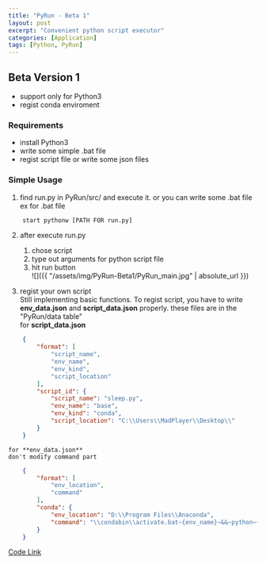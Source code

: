 ```yaml
---
title: "PyRun - Beta 1"
layout: post
excerpt: "Convenient python script executor"
categories: [Application]
tags: [Python, PyRun]
---
```

## Beta Version 1
- support only for Python3
- regist conda enviroment

### Requirements
- install Python3
- write some simple .bat file
- regist script file or write some json files

### Simple Usage
1. find run.py in PyRun/src/ and execute it. or you can write some .bat file
<br>ex for .bat file
```bash
    start pythonw [PATH FOR run.py]
```

2. after execute run.py
    1. chose script
    2. type out arguments for python script file
    3. hit run button   
    ![]({{ "/assets/img/PyRun-Beta1/PyRun_main.jpg" | absolute_url }})

3. regist your own script   
    Still implementing basic functions. To regist script, you have to write **env_data.json**
    and **script_data.json** properly. these files are in the "PyRun/data table"    
    for **script_data.json**   
```json
    {
        "format": [
            "script_name",
            "env_name",
            "env_kind",
            "script_location"
        ],
        "script_id": {
            "script_name": "sleep.py",
            "env_name": "base",
            "env_kind": "conda",
            "script_location": "C:\\Users\\MadPlayer\\Desktop\\"
        }
    }
```
    for **env_data.json**   
    don't modify command part   
```json
    {
        "format": [
            "env_location",
            "command"
        ],
        "conda": {
            "env_location": "D:\\Program Files\\Anaconda",
            "command": "\\condabin\\activate.bat~{env_name}~&&~python~{script_location}{script_name}"
        }
    }
```

[Code Link](https://github.com/MadPlayer/PyRun)
